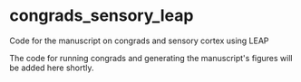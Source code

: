 # congrads_sensory_leap
Code for the manuscript on congrads and sensory cortex using LEAP

The code for running congrads and generating the manuscript's figures will be added here shortly.